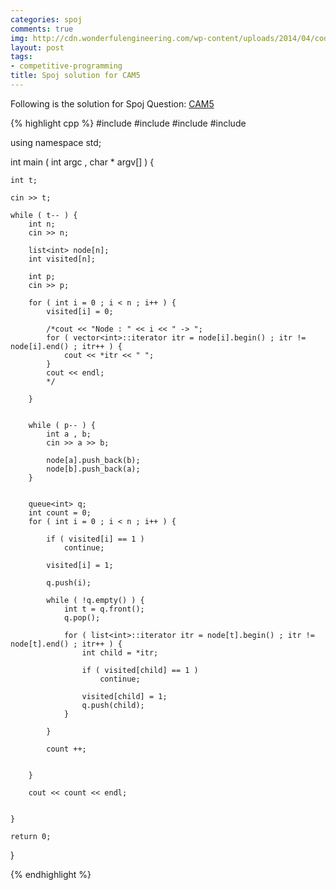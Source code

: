 ```yaml
---
categories: spoj
comments: true
img: http://cdn.wonderfulengineering.com/wp-content/uploads/2014/04/code-wallpaper-6.png
layout: post
tags:
- competitive-programming
title: Spoj solution for CAM5
---
```


Following is the solution for Spoj Question: [CAM5](http://www.spoj.com/problems/CAM5/)

{% highlight cpp %}
#include <iostream>
#include <vector>
#include <queue>
#include <list>

using namespace std;

int main ( int argc , char * argv[] ) {

	int t;

	cin >> t;

	while ( t-- ) {
		int n;
		cin >> n;

		list<int> node[n];
		int visited[n];

		int p;
		cin >> p;

		for ( int i = 0 ; i < n ; i++ ) {
			visited[i] = 0;

			/*cout << "Node : " << i << " -> ";
			for ( vector<int>::iterator itr = node[i].begin() ; itr != node[i].end() ; itr++ ) {
				cout << *itr << " ";
			}
			cout << endl;
			*/

		}


		while ( p-- ) {
			int a , b;
			cin >> a >> b;

			node[a].push_back(b);
			node[b].push_back(a);
		}

		
		queue<int> q;
		int count = 0;
		for ( int i = 0 ; i < n ; i++ ) {

			if ( visited[i] == 1 )
				continue;

			visited[i] = 1;

			q.push(i);

			while ( !q.empty() ) {
				int t = q.front();
				q.pop();

				for ( list<int>::iterator itr = node[t].begin() ; itr != node[t].end() ; itr++ ) {
					int child = *itr;

					if ( visited[child] == 1 )
						continue;

					visited[child] = 1;
					q.push(child);
				}
				
			}

			count ++;
			

		}

		cout << count << endl;


	}

	return 0;

}

{% endhighlight %}